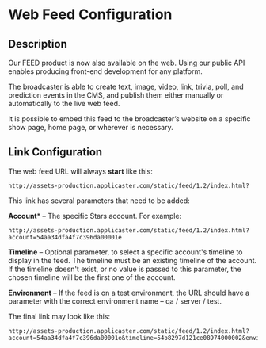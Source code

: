 # Web Feed Configuration
## Description
Our FEED product is now also available on the web. Using our public API enables producing front-end development for any platform.  

The broadcaster is able to create text, image, video, link, trivia, poll, and prediction events in the CMS, and publish them either manually or automatically to the live web feed.  

It is possible to embed this feed to the broadcaster’s website on a specific show page, home page, or wherever is necessary.

## Link Configuration
The web feed URL will always **start** like this: 

	http://assets-production.applicaster.com/static/feed/1.2/index.html?  

This link has several parameters that need to be added:

**Account*** – The specific Stars account. For example:  
	
	http://assets-production.applicaster.com/static/feed/1.2/index.html?account=54aa34dfa4f7c396da00001e
	  
**Timeline** – Optional parameter, to select a specific account's timeline to display in the feed. The timeline must be an existing timeline of the account. If the timeline doesn't exist, or no value is passed to this parameter, the chosen timeline will be the first one of the account.  

**Environment** – If the feed is on a test environment, the URL should have a parameter with the correct environment name – qa / server / test.

The final link may look like this:

	http://assets-production.applicaster.com/static/feed/1.2/index.html?account=54aa34dfa4f7c396da00001e&timeline=54b8297d121ce08974000002&environment=qa